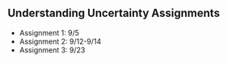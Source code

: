 **Understanding Uncertainty Assignments**
--
- Assignment 1: 9/5
- Assignment 2: 9/12-9/14
- Assignment 3: 9/23
